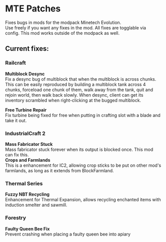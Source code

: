 # MTE Patches
Fixes bugs in mods for the modpack Minetech Evolution.  
Use freely if you want any fixes in the mod. All fixes are togglable via config. 
This mod works outside of the modpack as well.  
## Current fixes:  
### Railcraft
__Multiblock Desync__  
  Fix a desync bug of multiblock that when the multiblock is across chunks.
  This can be easily reproduced by building a multiblock tank across 4 chunks, forceload one chunk of them, walk away from the tank, quit and rejoin world, then walk back slowly. 
  When desync, client can get its inventory scrambled when right-clicking at the bugged multiblock.  
  
__Free Turbine Repair__  
  Fix turbine being fixed for free when putting in crafting slot with a blade and take it out.

### IndustrialCraft 2
__Mass Fabricator Stuck__  
Mass fabricator stuck forever when its output is blocked once. This mod can fix this.  
__Crops and Farmlands__  
This is a enhancement for IC2, allowing crop sticks to be put on other mod's farmlands, as long as it extends from BlockFarmland.  

### Thermal Series
__Fuzzy NBT Recycling__  
Enhancement for Thermal Expansion, allows recycling enchanted items with induction smelter and sawmill.  

### Forestry  
__Faulty Queen Bee Fix__  
Prevent crashing when placing a faulty queen bee into apiary  